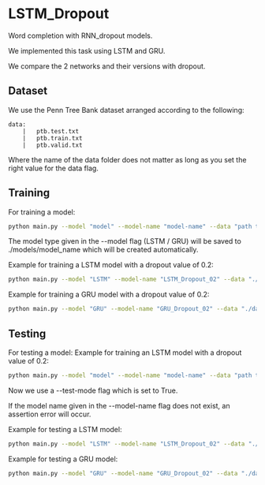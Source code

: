 # LSTM_Dropout
Word completion with RNN_dropout models.

We implemented this task using LSTM and GRU.

We compare the 2 networks and their versions with dropout.

## Dataset
We use the Penn Tree Bank dataset arranged according to the following:
```
data:
    |   ptb.test.txt
    |   ptb.train.txt
    |   ptb.valid.txt
```
Where the name of the data folder does not matter as long as you set the right value for the data flag.

## Training
For training a model:
```bash
python main.py --model "model" --model-name "model-name" --data "path to data folder" dropout "dropout" --epochs "epochs" lr "lr"
```
The model type given in the --model flag (LSTM / GRU) will be saved to ./models/model_name which will be created automatically.

Example for training a LSTM model with a dropout value of 0.2:
```bash
python main.py --model "LSTM" --model-name "LSTM_Dropout_02" --data "./data" dropout 0.2 --epochs 40 lr 20
```

Example for training a GRU model with a dropout value of 0.2:
```bash
python main.py --model "GRU" --model-name "GRU_Dropout_02" --data "./data" dropout 0.2 --epochs 40 lr 20
```

## Testing
For testing a model:
Example for training an LSTM model with a dropout value of 0.2:
```bash
python main.py --model "model" --model-name "model-name" --data "path to data folder" --test-mode True
```
Now we use a --test-mode flag which is set to True.

If the model name given in the --model-name flag does not exist, an assertion error will occur.

Example for testing a LSTM model:
```bash
python main.py --model "LSTM" --model-name "LSTM_Dropout_02" --data "./data" --test-mode True
```

Example for testing a GRU model:
```bash
python main.py --model "GRU" --model-name "GRU_Dropout_02" --data "./data" --test-mode True
```
